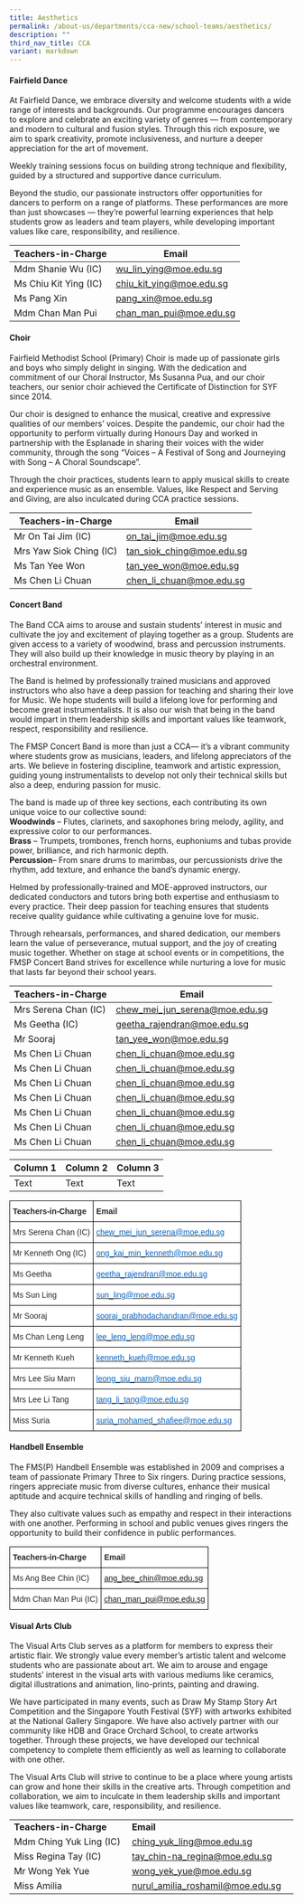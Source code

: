 ```yaml
---
title: Aesthetics
permalink: /about-us/departments/cca-new/school-teams/aesthetics/
description: ""
third_nav_title: CCA
variant: markdown
---
```

<h4><strong>Fairfield Dance</strong></h4>
At Fairfield Dance, we embrace diversity and welcome students with a wide range of interests and backgrounds. Our programme encourages dancers to explore and celebrate an exciting variety of genres — from contemporary and modern to cultural and fusion styles. Through this rich exposure, we aim to spark creativity, promote inclusiveness, and nurture a deeper appreciation for the art of movement.

Weekly training sessions focus on building strong technique and flexibility, guided by a structured and supportive dance curriculum.

Beyond the studio, our passionate instructors offer opportunities for dancers to perform on a range of platforms. These performances are more than just showcases — they’re powerful learning experiences that help students grow as leaders and team players, while developing important values like care, responsibility, and resilience.



| Teachers-in-Charge | Email |
| -------- | -------- |
| Mdm Shanie Wu (IC)    | wu_lin_ying@moe.edu.sg     |
| Ms Chiu Kit Ying (IC)     | chiu_kit_ying@moe.edu.sg     |
| Ms Pang Xin     | pang_xin@moe.edu.sg     |
| Mdm Chan Man Pui     | chan_man_pui@moe.edu.sg     |

<p></p><section id="choir"><p></p>
<h4><strong>Choir</strong></h4></section>
Fairfield Methodist School (Primary) Choir is made up of passionate girls and boys who simply delight in singing. With the dedication and commitment of our Choral Instructor, Ms Susanna Pua, and our choir teachers, our senior choir achieved the Certificate of Distinction for SYF since 2014.

Our choir is designed to enhance the musical, creative and expressive qualities of our members’ voices. Despite the pandemic, our choir had the opportunity to perform virtually during Honours Day and worked in partnership with the Esplanade in sharing their voices with the wider community, through the song “Voices – A Festival of Song and Journeying with Song – A Choral Soundscape”.

Through the choir practices, students learn to apply musical skills to create and experience music as an ensemble. Values, like Respect and Serving and Giving, are also inculcated during CCA practice sessions.

| Teachers-in-Charge | Email |
| -------- | -------- |
| Mr On Tai Jim (IC)    | on_tai_jim@moe.edu.sg     |
| Mrs Yaw Siok Ching (IC)    | tan_siok_ching@moe.edu.sg     |
| Ms Tan Yee Won     | tan_yee_won@moe.edu.sg     |
| Ms Chen Li Chuan     | chen_li_chuan@moe.edu.sg    |

<p></p><section id="concert-band"><p></p>
<h4><strong>Concert Band</strong></h4>
<p>The Band CCA aims to arouse and sustain students’ interest in music and cultivate the joy and excitement of playing together as a group. Students are given access to a variety of woodwind, brass and percussion instruments. They will also build up their knowledge in music theory by playing in an orchestral environment.&nbsp;</p></section>
<p>The Band is helmed by professionally trained musicians and approved instructors who also have a deep passion for teaching and sharing their love for Music. We hope students will build a lifelong love for performing and become great instrumentalists. It is also our wish that being in the band would impart in them leadership skills and important values like teamwork, respect, responsibility and resilience.</p>

The FMSP Concert Band is more than just a CCA— it’s a vibrant community where students grow as musicians, leaders, and lifelong appreciators of the arts. We believe in fostering discipline, teamwork and artistic expression, guiding young instrumentalists to develop not only their technical skills but also a deep, enduring passion for music.  

The band is made up of three key sections, each contributing its own unique voice to our collective sound:  
**Woodwinds** – Flutes, clarinets, and saxophones bring melody, agility, and expressive color to our performances.  
**Brass** – Trumpets, trombones, french horns, euphoniums and tubas provide power, brilliance, and rich harmonic depth.  
**Percussion**– From snare drums to marimbas, our percussionists drive the rhythm, add texture, and enhance the band’s dynamic energy.  

Helmed by professionally-trained and MOE-approved instructors, our dedicated conductors and tutors bring both expertise and enthusiasm to every practice. Their deep passion for teaching ensures that students receive quality guidance while cultivating a genuine love for music.  

Through rehearsals, performances, and shared dedication, our members learn the value of perseverance, mutual support, and the joy of creating music together. Whether on stage at school events or in competitions, the FMSP Concert Band strives for excellence while nurturing a love for music that lasts far beyond their school years.

| Teachers-in-Charge | Email |
| -------- | -------- |
| Mrs Serena Chan (IC)    | chew_mei_jun_serena@moe.edu.sg     |
| Ms Geetha (IC)    | geetha_rajendran@moe.edu.sg     |
| Mr Sooraj     | tan_yee_won@moe.edu.sg     |
| Ms Chen Li Chuan     | chen_li_chuan@moe.edu.sg    |
| Ms Chen Li Chuan     | chen_li_chuan@moe.edu.sg    |
| Ms Chen Li Chuan     | chen_li_chuan@moe.edu.sg    |
| Ms Chen Li Chuan     | chen_li_chuan@moe.edu.sg    |
| Ms Chen Li Chuan     | chen_li_chuan@moe.edu.sg    |
| Ms Chen Li Chuan     | chen_li_chuan@moe.edu.sg    |
| Ms Chen Li Chuan     | chen_li_chuan@moe.edu.sg    |



| Column 1 | Column 2 | Column 3 |
| -------- | -------- | -------- |
| Text     | Text     | Text     |



<style type="text/css">
.tg  {border-collapse:collapse;border-spacing:0;}
.tg td{border-color:black;border-style:solid;border-width:1px;font-family:Arial, sans-serif;font-size:14px;
  overflow:hidden;padding:10px 5px;word-break:normal;}
.tg th{border-color:black;border-style:solid;border-width:1px;font-family:Arial, sans-serif;font-size:14px;
  font-weight:normal;overflow:hidden;padding:10px 5px;word-break:normal;}
.tg .tg-7zkw{background-color:#FFF;color:#282828;text-align:left;vertical-align:top}
.tg .tg-hr73{background-color:#FFF;color:#282828;font-weight:bold;text-align:left;vertical-align:top}
.tg .tg-wogo{background-color:#FFF;color:#0563C1;text-align:left;text-decoration:underline;vertical-align:top}
</style>
<table class="tg">
<thead>
  <tr>
    <th class="tg-hr73"><span style="color:#282828">Teachers-in-Charge</span></th>
    <th class="tg-hr73"><span style="color:#282828">Email</span></th>
  </tr>
</thead>
<tbody>
  <tr>
    <td class="tg-7zkw"><span style="color:#282828">Mrs Serena Chan (IC)</span></td>
    <td class="tg-wogo"><a href="mailto:chew_mei_jun_serena@moe.edu.sg"><span style="color:#0563C1">chew_mei_jun_serena@moe.edu.sg</span></a></td>
  </tr>
  <tr>
    <td class="tg-7zkw"><span style="color:#282828">Mr Kenneth Ong (IC)</span></td>
    <td class="tg-wogo"><a href="mailto:ong_kai_min_kenneth@moe.edu.sg"><span style="color:#0563C1">ong_kai_min_kenneth@moe.edu.sg</span></a></td>
  </tr>
  <tr>
    <td class="tg-7zkw"><span style="color:#282828">Ms Geetha</span></td>
    <td class="tg-wogo"><a href="mailto:geetha_rajendran@moe.edu.sg"><span style="color:#0563C1">geetha_rajendran@moe.edu.sg</span></a></td>
  </tr>
  <tr>
    <td class="tg-7zkw"><span style="color:#282828">Ms Sun Ling</span></td>
    <td class="tg-wogo"><a href="mailto:sun_ling@moe.edu.sg"><span style="color:#0563C1">sun_ling@moe.edu.sg</span></a></td>
  </tr>
   <tr>
    <td class="tg-7zkw"><span style="color:#282828">Mr Sooraj</span></td>
    <td class="tg-wogo"><a href="mailto:sooraj_prabhodachandran@moe.edu.sg"><span style="color:#0563C1">sooraj_prabhodachandran@moe.edu.sg</span></a></td>
  </tr>
  <tr>
    <td class="tg-7zkw"><span style="color:#282828">Ms Chan Leng Leng</span></td>
    <td class="tg-wogo"><a href="mailto:lee_leng_leng@moe.edu.sg"><span style="color:#0563C1">lee_leng_leng@moe.edu.sg</span></a></td>
  </tr>
    <tr>
    <td class="tg-7zkw"><span style="color:#282828">Mr Kenneth Kueh</span></td>
    <td class="tg-wogo"><a href="mailto:kenneth_kueh@moe.edu.sg"><span style="color:#0563C1">kenneth_kueh@moe.edu.sg</span></a></td>
  </tr>
  <tr>
    <td class="tg-7zkw"><span style="color:#282828">Mrs Lee Siu Marn</span></td>
    <td class="tg-wogo"><a href="mailto:leong_siu_marn@moe.edu.sg"><span style="color:#0563C1">leong_siu_marn@moe.edu.sg</span></a></td>
  </tr>
  <tr>
    <td class="tg-7zkw"><span style="color:#282828">Mrs Lee Li Tang</span></td>
    <td class="tg-wogo"><a href="mailto:tang_li_tang@moe.edu.sg"><span style="color:#0563C1">tang_li_tang@moe.edu.sg</span></a></td>
  </tr>
  <tr>
    <td class="tg-7zkw"><span style="color:#282828">Miss Suria</span></td>
    <td class="tg-wogo"><a href="mailto:suria_mohamed_shafiee@moe.edu.sg"><span style="color:#0563C1">suria_mohamed_shafiee@moe.edu.sg</span></a></td>
  </tr>
</tbody>
</table>
<p></p><section id="handbell-ensemble"><p></p>
<h4><strong>Handbell Ensemble</strong></h4>
<p>The FMS(P) Handbell Ensemble was established in 2009 and comprises a team of passionate Primary Three to Six ringers. During practice sessions, ringers appreciate music from diverse cultures, enhance their musical aptitude and acquire technical skills of handling and ringing of bells.</p></section>
<p>They also cultivate values such as empathy and respect in their interactions with one another. Performing in school and public venues gives ringers the opportunity to build their confidence in public performances.</p>

<style type="text/css">
.tg  {border-collapse:collapse;border-spacing:0;}
.tg td{border-color:black;border-style:solid;border-width:1px;font-family:Arial, sans-serif;font-size:14px;
  overflow:hidden;padding:10px 5px;word-break:normal;}
.tg th{border-color:black;border-style:solid;border-width:1px;font-family:Arial, sans-serif;font-size:14px;
  font-weight:normal;overflow:hidden;padding:10px 5px;word-break:normal;}
.tg .tg-9v25{background-color:#FFF;color:#414CA0;text-align:left;text-decoration:underline;vertical-align:top}
.tg .tg-7zkw{background-color:#FFF;color:#282828;text-align:left;vertical-align:top}
.tg .tg-hr73{background-color:#FFF;color:#282828;font-weight:bold;text-align:left;vertical-align:top}
</style>
<table class="tg">
<thead>
  <tr>
    <th class="tg-hr73"><span style="color:#282828">Teachers-in-Charge</span></th>
    <th class="tg-hr73"><span style="color:#282828">Email</span></th>
  </tr>
</thead>
<tbody>
  <tr>
    <td class="tg-7zkw"><span style="color:#282828">Ms Ang Bee Chin (IC)</span></td>
    <td class="tg-9v25"><a href="mailto:ang_bee_chin@moe.edu.sg">ang_bee_chin@moe.edu.sg</a></td>
  </tr>
  <tr>
    <td class="tg-7zkw"><span style="color:#282828">Mdm Chan Man Pui (IC)</span></td>
    <td class="tg-9v25"><a href="mailto:chan_man_pui@moe.edu.sg">chan_man_pui@moe.edu.sg</a></td>
  </tr>
</tbody>
</table>
<p></p><section id="visual-arts-club"><p></p>
<h4><strong>Visual Arts Club</strong></h4>
<p>The Visual Arts Club&nbsp;serves as a platform for members to express their artistic flair. We strongly value every member’s artistic talent and welcome students who are passionate about art.&nbsp;We aim to arouse and engage students’ interest in the visual arts with various mediums like ceramics, digital illustrations and animation, lino-prints, painting and drawing.</p></section>
<p>We have participated in many events, such as Draw My Stamp Story Art Competition and the Singapore Youth Festival (SYF) with artworks exhibited at the National Gallery Singapore. We have also actively partner with our community like HDB and Grace Orchard School, to create artworks together. Through these projects, we have developed our technical competency to complete them efficiently as well as learning to collaborate with one other.</p>
<p>The Visual Arts Club will strive to continue to be a place where young artists can grow and hone their skills in the creative arts. Through competition and collaboration,&nbsp;we aim to inculcate in them leadership skills and important values like teamwork, care, responsibility, and resilience.</p>

<table>
<tbody>
<tr>
<td width="210"><strong>Teachers-in-Charge</strong></td>
<td width="281"><strong>Email</strong></td>
</tr>
<tr>
<td width="210">Mdm Ching Yuk Ling (IC)</td>
<td width="281"><a href="mailto:ching_yuk_ling@moe.edu.sg">ching_yuk_ling@moe.edu.sg</a></td>
</tr>
<tr>
<td width="210">Miss Regina Tay (IC)</td>
<td width="281"><a href="mailto:tay_chin-na_regina@moe.edu.sg">tay_chin-na_regina@moe.edu.sg</a></td>
</tr>
<tr>
<td width="210">Mr Wong Yek Yue</td>
<td width="281"><a href="mailto:wong_yek_yue@moe.edu.sg">wong_yek_yue@moe.edu.sg</a></td>
</tr>
<tr>
<td width="210">Miss Amilia</td>
<td width="281"><a href="mailto:nurul_amilia_roshamil@moe.edu.sg">nurul_amilia_roshamil@moe.edu.sg</a></td>
</tr>
</tbody>
</table>